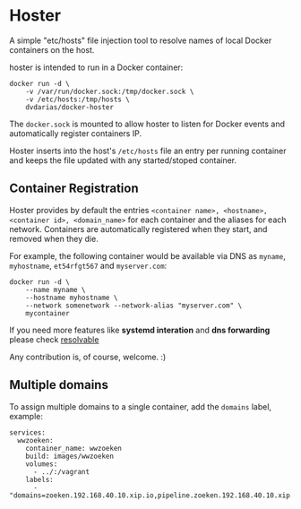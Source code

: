 # Hoster

A simple "etc/hosts" file injection tool to resolve names of local Docker containers on the host.

hoster is intended to run in a Docker container:

    docker run -d \
        -v /var/run/docker.sock:/tmp/docker.sock \
        -v /etc/hosts:/tmp/hosts \
        dvdarias/docker-hoster

The `docker.sock` is mounted to allow hoster to listen for Docker events and automatically register containers IP.

Hoster inserts into the host's `/etc/hosts` file an entry per running container and keeps the file updated with any started/stoped container.

## Container Registration

Hoster provides by default the entries `<container name>, <hostname>, <container id>, <domain_name>` for each container and the aliases for each network. Containers are automatically registered when they start, and removed when they die.

For example, the following container would be available via DNS as `myname`, `myhostname`, `et54rfgt567` and `myserver.com`:

    docker run -d \
        --name myname \
        --hostname myhostname \
        --network somenetwork --network-alias "myserver.com" \
        mycontainer

If you need more features like **systemd interation** and **dns forwarding** please check [resolvable](https://hub.docker.com/r/mgood/resolvable/)

Any contribution is, of course, welcome. :)


## Multiple domains

To assign multiple domains to a single container, add the `domains` label, example:

```
services:
  wwzoeken:
    container_name: wwzoeken
    build: images/wwzoeken
    volumes:
      - ../:/vagrant
    labels:
      - "domains=zoeken.192.168.40.10.xip.io,pipeline.zoeken.192.168.40.10.xip.io"
```